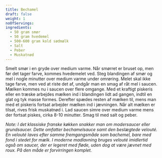 ```yaml
---
title: Bechamel
draft: false
weight: 1
noOfServings: 
ingredients:
  - 50 gram smør
  - 50 gram hvedemel
  - 500-600 gram kold sødmælk
  - Salt
  - Peber
  - Muskatnød
---
```


Smelt smør i en gryde over medium varme. Når smørret er bruset op, men
før det tager farve, kommes hvedemelet ved. Steg blandingen af smør og
mel i nogle minutter over medium varme under omrøring. Melet skal ikke
tage farve, men ved at riste det af, undgår man en smag af råt mel i
saucen. Mælken kommes nu i saucen over flere omgange. Med et kraftigt
piskeris eller en træske arbejdes mælken ind i blandingen lidt ad
gangen, indtil en glat og tyk masse formes. Derefter spædes resten af
mælken til, mens man med et piskeris fortsat arbejder mælken ind i
jævningen. Når alt mælken er tilsat, rives frisk muskatnød i. Lad saucen
simre over medium varme mens der fortsat piskes, cirka 8-10 minutter.
Smag til med salt og peber.

*Note: I det klassiske franske køkken snakker man om modersaucer eller
grundsaucer. Dette omfatter bechamelsauce samt den beslægtede velouté.
En velouté laves efter samme fremgangsmåde som bachemel, bare med fond i
stedet for mælk. I moderne madlavning bruges velouté imidlertid også om
saucer, der er legeret med fløde, uden dog at være jævnet med roux. På
den måde er forvirringen komplet.*

